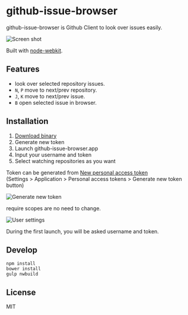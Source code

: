# github-issue-browser

github-issue-browser is Github Client to look over issues easily.

![Screen shot](https://monosnap.com/image/5lrtLqRtPiSuEvJp0ddxNxTsFYW1f4.png)

Built with [node-webkit](https://github.com/rogerwang/node-webkit).

## Features

- look over selected repository issues.
- `N`, `P` move to next/prev repository.
- `J`, `K` move to next/prev issue.
- `B` open selected issue in browser.

## Installation

1. [Download binary](https://github.com/ykhs/github-issue-browser/releases/latest)
1. Generate new token
1. Launch github-issue-browser.app
1. Input your username and token
1. Select watching repositories as you want

Token can be generated from [New personal access token](https://github.com/settings/tokens/new)  
(Settings > Application > Personal access tokens > Generate new token button)

![Generate new token](https://monosnap.com/image/NIrXblyjQkdp1e8euatOgwpqW2cXVR.png)

require scopes are no need to change.

![User settings](https://monosnap.com/image/Q3oxl991JOzWsnk3xd7a88razFVHde.png)

During the first launch, you will be asked username and token.

## Develop

```
npm install
bower install
gulp nwbuild
```

## License

MIT
